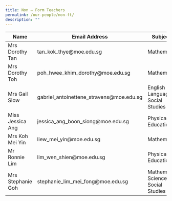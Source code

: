 ```yaml
---
title: Non – Form Teachers
permalink: /our-people/non-ft/
description: ""
---
```

<table>
<thead>
  <tr>
    <th>Name</th>
    <th>Email Address</th>
    <th>Subject/s</th>
  </tr>
</thead>
<tbody>
  <tr>
    <td>Mrs Dorothy Tan</td>
    <td>tan_kok_thye@moe.edu.sg</td>
    <td>Mathematics</td>
  </tr>
  <tr>
    <td>Mrs Dorothy Toh</td>
    <td>poh_hwee_khim_dorothy@moe.edu.sg</td>
    <td>Mathematics</td>
  </tr>
  <tr>
    <td>Mrs Gail Siow</td>
    <td>gabriel_antoinettene_stravens@moe.edu.sg</td>
    <td>English Language &amp; Social Studies</td>
  </tr>
  <tr>
    <td>Miss Jessica Ang</td>
    <td>jessica_ang_boon_siong@moe.edu.sg</td>
    <td>Physical Education</td>
  </tr>
  <tr>
    <td>Mrs Koh Mei Yin</td>
    <td>liew_mei_yin@moe.edu.sg</td>
    <td>Mathematics</td>
  </tr>
  <tr>
    <td>Mr Ronnie Lim</td>
    <td>lim_wen_shien@moe.edu.sg</td>
    <td>Physical Education</td>
  </tr>
  <tr>
    <td>Mrs Stephanie Goh</td>
    <td>stephanie_lim_mei_fong@moe.edu.sg</td>
    <td>Mathematics, Science &amp; Social Studies</td>
  </tr>
</tbody>
</table>